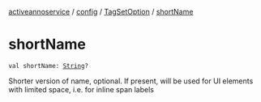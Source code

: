 [activeannoservice](../../index.md) / [config](../index.md) / [TagSetOption](index.md) / [shortName](./short-name.md)

# shortName

`val shortName: `[`String`](https://kotlinlang.org/api/latest/jvm/stdlib/kotlin/-string/index.html)`?`

Shorter version of name, optional. If present, will be used for UI elements with limited space, i.e.
for inline span labels

